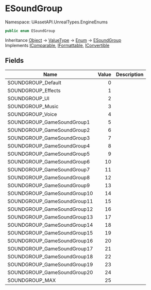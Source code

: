 # ESoundGroup

Namespace: UAssetAPI.UnrealTypes.EngineEnums

```csharp
public enum ESoundGroup
```

Inheritance [Object](https://docs.microsoft.com/en-us/dotnet/api/system.object) → [ValueType](https://docs.microsoft.com/en-us/dotnet/api/system.valuetype) → [Enum](https://docs.microsoft.com/en-us/dotnet/api/system.enum) → [ESoundGroup](./uassetapi.unrealtypes.engineenums.esoundgroup.md)<br>
Implements [IComparable](https://docs.microsoft.com/en-us/dotnet/api/system.icomparable), [IFormattable](https://docs.microsoft.com/en-us/dotnet/api/system.iformattable), [IConvertible](https://docs.microsoft.com/en-us/dotnet/api/system.iconvertible)

## Fields

| Name | Value | Description |
| --- | --: | --- |
| SOUNDGROUP_Default | 0 |  |
| SOUNDGROUP_Effects | 1 |  |
| SOUNDGROUP_UI | 2 |  |
| SOUNDGROUP_Music | 3 |  |
| SOUNDGROUP_Voice | 4 |  |
| SOUNDGROUP_GameSoundGroup1 | 5 |  |
| SOUNDGROUP_GameSoundGroup2 | 6 |  |
| SOUNDGROUP_GameSoundGroup3 | 7 |  |
| SOUNDGROUP_GameSoundGroup4 | 8 |  |
| SOUNDGROUP_GameSoundGroup5 | 9 |  |
| SOUNDGROUP_GameSoundGroup6 | 10 |  |
| SOUNDGROUP_GameSoundGroup7 | 11 |  |
| SOUNDGROUP_GameSoundGroup8 | 12 |  |
| SOUNDGROUP_GameSoundGroup9 | 13 |  |
| SOUNDGROUP_GameSoundGroup10 | 14 |  |
| SOUNDGROUP_GameSoundGroup11 | 15 |  |
| SOUNDGROUP_GameSoundGroup12 | 16 |  |
| SOUNDGROUP_GameSoundGroup13 | 17 |  |
| SOUNDGROUP_GameSoundGroup14 | 18 |  |
| SOUNDGROUP_GameSoundGroup15 | 19 |  |
| SOUNDGROUP_GameSoundGroup16 | 20 |  |
| SOUNDGROUP_GameSoundGroup17 | 21 |  |
| SOUNDGROUP_GameSoundGroup18 | 22 |  |
| SOUNDGROUP_GameSoundGroup19 | 23 |  |
| SOUNDGROUP_GameSoundGroup20 | 24 |  |
| SOUNDGROUP_MAX | 25 |  |
